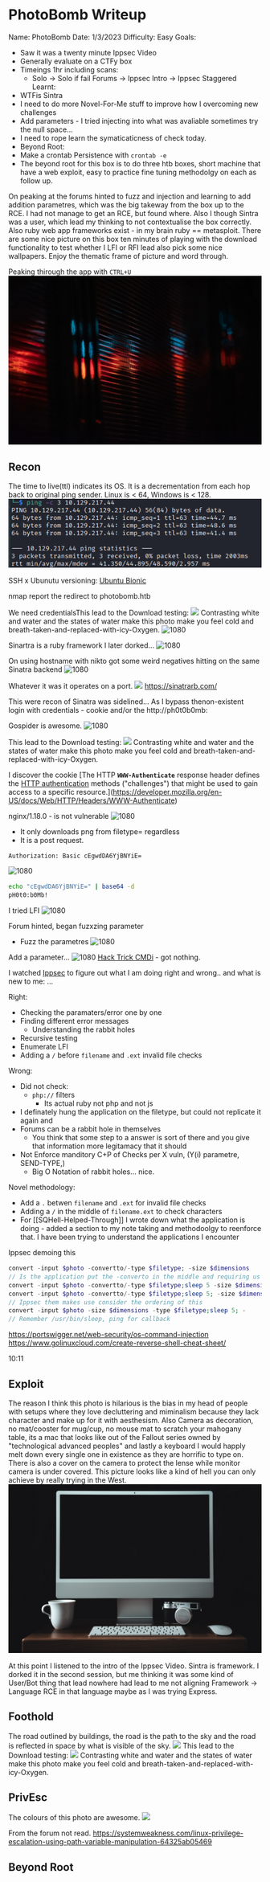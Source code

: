 # PhotoBomb Writeup

Name: PhotoBomb
Date:  1/3/2023
Difficulty:  Easy
Goals:  
- Saw it was a twenty minute Ippsec Video
- Generally evaluate on a CTFy box 
- Timeings 1hr including scans:
	- Solo -> Solo if fail Forums -> Ippsec Intro -> Ippsec Staggered
Learnt:
- WTFis Sintra
- I need to do more Novel-For-Me stuff to improve how I overcoming new challenges
- Add parameters - I tried injecting into what was avaliable sometimes try the null space...
- I need to rope learn the symaticaticness of check today. 
- Beyond Root:
- Make a crontab Persistence with `crontab -e`
- The beyond root for this box is to do three htb boxes, short machine that have a web exploit, easy to practice fine tuning methodolgy on each as follow up.

On peaking at the forums hinted to fuzz and injection and learning to add addition parametres, which was the big takeway from the box up to the RCE. I had not manage to get an RCE, but found where. Also I though Sintra was a user, which lead my thinking to not contextualise the box correctly. Also ruby web app frameworks exist - in my brain ruby == metasploit. There are some nice picture on this box ten minutes of playing with the download functionality to test whether I LFI or RFI lead also pick some nice wallpapers. Enjoy the thematic frame of picture and word through.

Peaking thirough the app with `CTRL+U`
![](photobomb-apostol-unsplash.png)

## Recon

The time to live(ttl) indicates its OS. It is a decrementation from each hop back to original ping sender. Linux is < 64, Windows is < 128.
![ping](Screenshots/ping.png)

SSH x Ubunutu versioning: [Ubuntu Bionic](https://launchpad.net/ubuntu/+source/openssh/1:7.6p1-4ubuntu0.5)

nmap report the redirect to photobomb.htb

We need credentialsThis lead to the Download testing:
![](kevin-charit-XZoaTJTnB9U-unsplash_3000x2000.png)
Contrasting white and water and the states of water make this photo make you feel cold and breath-taken-and-replaced-with-icy-Oxygen.
![1080](welcomepacktofind.png)

Sinartra is a ruby framework I later dorked...
![1080](niktofindweirdness.png)

On using hostname with nikto got some weird negatives hitting on the same Sinatra backend
![1080](niktoisgoingwild.png)

Whatever it was it operates on a port.
![](sintraisonthe127001.png)
https://sinatrarb.com/

This were recon of Sinatra was sidelined... As I bypass thenon-existent login with credentials - cookie and/or the http://ph0t0b0mb:

Gospider is awesome.
![1080](gospideriseyes.png)

This lead to the Download testing:
![](kevin-charit-XZoaTJTnB9U-unsplash_3000x2000.png)
Contrasting white and water and the states of water make this photo make you feel cold and breath-taken-and-replaced-with-icy-Oxygen.

I discover the cookie
[The HTTP **`WWW-Authenticate`** response header defines the [HTTP authentication](https://developer.mozilla.org/en-US/docs/Web/HTTP/Authentication) methods ("challenges") that might be used to gain access to a specific resource.](https://developer.mozilla.org/en-US/docs/Web/HTTP/Headers/WWW-Authenticate)

nginx/1.18.0 - is not vulnerable
![1080](adminareas.png)
- It only downloads png from filetype= regardless
- It is a post request. 

```
Authorization: Basic cEgwdDA6YjBNYiE=
```

![1080](seriouscreds.png)
```bash
echo "cEgwdDA6YjBNYiE=" | base64 -d
pH0t0:b0Mb!
```

I tried LFI
![1080](nonexistent.png)

Forum hinted, began fuzxzing parameter
- Fuzz the parametres
![1080](inject.png)

Add a parameter...
![1080](addtheinjection.png)
[Hack Trick CMDi](https://book.hacktricks.xyz/pentesting-web/command-injection) - got nothing.

I watched [Ippsec](https://www.youtube.com/watch?v=-4asq6Tldf0&t=270s) to figure out what I am doing right and wrong.. and what is new to me: ...

Right:
- Checking the paramaters/error one by one
- Finding different error messages
	- Understanding the rabbit holes
- Recursive testing 
- Enumerate LFI
- Adding a `/` before `filename` and `.ext` invalid file checks

Wrong:
- Did not check:
	- `php://` filters 
		- Its actual ruby not php and not js
- I definately hung the application on the filetype, but could not replicate it again and 
- Forums can be a rabbit hole in themselves
	- You think that some step to a answer is sort of there and you give that information more legitamacy that it should
- Not Enforce manditory C+P of Checks per X vuln, (Y(i) parametre, SEND-TYPE,) 
	- Big O Notation of rabbit holes... nice.


Novel methodology:
- Add a `.` betwen `filename` and `.ext` for invalid file checks
- Adding a `/` in the middle of `filename.ext` to check characters
- For [[SQHell-Helped-Through]] I wrote down what the application is doing - added a section to my note taking and methodoolgy to reenforce that. I have been trying to understand the applications I encounter

Ippsec demoing this
```php
convert -input $photo -convertto/-type $filetype; -size $dimensions
// Is the application put the -converto in the middle and requiring us to put a 2nd ; in ;CMD (;)
convert -input $photo -convertto/-type $filetype;sleep 5 -size $dimensions
convert -input $photo -convertto/-type $filetype;sleep 5; -size $dimensions
// Ippsec them makes use consider the ordering of this
convert -input $photo -size $dimensions -type $filetype;sleep 5; -
// Remember /usr/bin/sleep, ping for callback
```

https://portswigger.net/web-security/os-command-injection
https://www.golinuxcloud.com/create-reverse-shell-cheat-sheet/

10:11

## Exploit

The reason I think this photo is hilarious is the bias in my head of people with setups where they love decluttering and miminalism because they lack character and make up for it with aesthesism. Also Camera as decoration, no mat/cooster for mug/cup, no mouse mat to scratch your mahogany table, its a mac that looks like out of the Fallout series owned by "technological advanced peoples" and lastly a keyboard I would happly melt down every single one in existence as they are horrific to type on.  There is also a cover on the camera to protect the lense while monitor camera is under covered. This picture looks like a kind of hell you can only achieve by really trying in  the West.
![](nathaniel-worrell-zK_az6W3xIo-unsplash_3000x2000.png)

At this point I listened to the intro of the Ippsec Video. Sintra is framework. I dorked it in the second session, but me thinking it was some kind of User/Bot thing that lead nowhere had lead to me not aligning Framework -> Language RCE in that language maybe as I was trying Express.

## Foothold

The road outlined by buildings, the road is the path to the sky and the road is reflected in space by what is visible of the sky.
![](andrea-de-santis-uCFuP0Gc_MM-unsplash_3000x2000.png)
This lead to the Download testing:
![](kevin-charit-XZoaTJTnB9U-unsplash_3000x2000.png)
Contrasting white and water and the states of water make this photo make you feel cold and breath-taken-and-replaced-with-icy-Oxygen.

## PrivEsc

The colours of this photo are awesome.
![](mark-mc-neill-4xWHIpY2QcY-unsplash_3000x2000.png)


From the forum not read.
https://systemweakness.com/linux-privilege-escalation-using-path-variable-manipulation-64325ab05469

## Beyond Root


